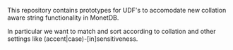 This repository contains prototypes for UDF's to accomodate new collation aware string functionality in MonetDB.

In particular we want to match and sort according to collation and other settings like (accent|case)-[in]sensitiveness.